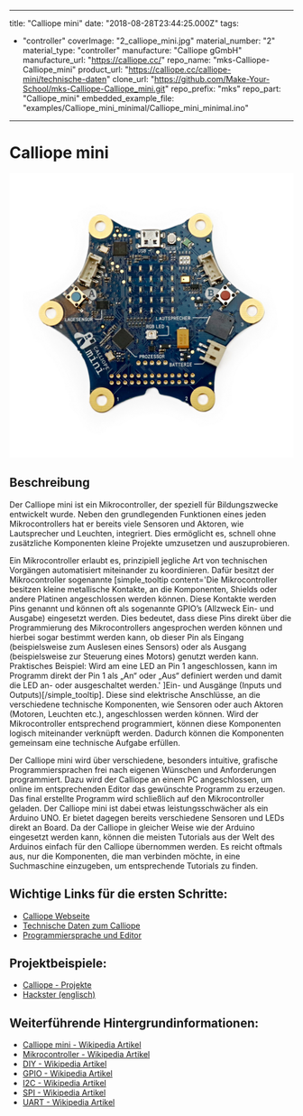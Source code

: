 
---
title: "Calliope mini"
date: "2018-08-28T23:44:25.000Z"
tags: 
  - "controller"
coverImage: "2_calliope_mini.jpg"
material_number: "2"
material_type: "controller"
manufacture: "Calliope gGmbH"
manufacture_url: "https://calliope.cc/"
repo_name: "mks-Calliope-Calliope_mini"
product_url: "https://calliope.cc/calliope-mini/technische-daten"
clone_url: "https://github.com/Make-Your-School/mks-Calliope-Calliope_mini.git"
repo_prefix: "mks"
repo_part: "Calliope_mini"
embedded_example_file: "examples/Calliope_mini_minimal/Calliope_mini_minimal.ino"
---


# Calliope mini

![Calliope mini](2_calliope_mini.jpg)

## Beschreibung
Der Calliope mini ist ein Mikrocontroller, der speziell für Bildungszwecke entwickelt wurde. Neben den grundlegenden Funktionen eines jeden Mikrocontrollers hat er bereits viele Sensoren und Aktoren, wie Lautsprecher und Leuchten, integriert. Dies ermöglicht es, schnell ohne zusätzliche Komponenten kleine Projekte umzusetzen und auszuprobieren.

Ein Mikrocontroller erlaubt es, prinzipiell jegliche Art von technischen Vorgängen automatisiert miteinander zu koordinieren. Dafür besitzt der Mikrocontroller sogenannte \[simple\_tooltip content='Die Mikrocontroller besitzen kleine metallische Kontakte, an die Komponenten, Shields oder andere Platinen angeschlossen werden können. Diese Kontakte werden Pins genannt und können oft als sogenannte GPIO’s (Allzweck Ein- und Ausgabe) eingesetzt werden. Dies bedeutet, dass diese Pins direkt über die Programmierung des Mikrocontrollers angesprochen werden können und hierbei sogar bestimmt werden kann, ob dieser Pin als Eingang (beispielsweise zum Auslesen eines Sensors) oder als Ausgang (beispielsweise zur Steuerung eines Motors) genutzt werden kann. Praktisches Beispiel: Wird am eine LED an Pin 1 angeschlossen, kann im Programm direkt der Pin 1 als „An“ oder „Aus“ definiert werden und damit die LED an- oder ausgeschaltet werden.' \]Ein- und Ausgänge (Inputs und Outputs)\[/simple\_tooltip\]. Diese sind elektrische Anschlüsse, an die verschiedene technische Komponenten, wie Sensoren oder auch Aktoren (Motoren, Leuchten etc.), angeschlossen werden können. Wird der Mikrocontroller entsprechend programmiert, können diese Komponenten logisch miteinander verknüpft werden. Dadurch können die Komponenten gemeinsam eine technische Aufgabe erfüllen.

Der Calliope mini wird über verschiedene, besonders intuitive, grafische Programmiersprachen frei nach eigenen Wünschen und Anforderungen programmiert. Dazu wird der Calliope an einem PC angeschlossen, um online im entsprechenden Editor das gewünschte Programm zu erzeugen. Das final erstellte Programm wird schließlich auf den Mikrocontroller geladen. Der Calliope mini ist dabei etwas leistungsschwächer als ein Arduino UNO. Er bietet dagegen bereits verschiedene Sensoren und LEDs direkt an Board. Da der Calliope in gleicher Weise wie der Arduino eingesetzt werden kann, können die meisten Tutorials aus der Welt des Arduinos einfach für den Calliope übernommen werden. Es reicht oftmals aus, nur die Komponenten, die man verbinden möchte, in eine Suchmaschine einzugeben, um entsprechende Tutorials zu finden.


<!-- infolist -->
## Wichtige Links für die ersten Schritte:

- [Calliope Webseite](https://calliope.cc/)
- [Technische Daten zum Calliope](https://calliope.cc/calliope-mini/technische-daten)
- [Programmiersprache und Editor](https://calliope.cc/los-geht-s/editor)

## Projektbeispiele:

- [Calliope - Projekte](https://calliope.cc/projekte)
- [Hackster (englisch)](https://www.hackster.io/calliope-mini)

## Weiterführende Hintergrundinformationen:

- [Calliope mini - Wikipedia Artikel](https://de.wikipedia.org/wiki/Calliope_mini)
- [Mikrocontroller - Wikipedia Artikel](https://de.wikipedia.org/wiki/Mikrocontroller)
- [DIY - Wikipedia Artikel](https://de.wikipedia.org/wiki/Do_it_yourself)
- [GPIO - Wikipedia Artikel](https://de.wikipedia.org/wiki/Allzweckeingabe/-ausgabe)
- [I2C - Wikipedia Artikel](https://de.wikipedia.org/wiki/I%C2%B2C)
- [SPI - Wikipedia Artikel](https://de.wikipedia.org/wiki/Serial_Peripheral_Interface)
- [UART - Wikipedia Artikel](https://de.wikipedia.org/wiki/Universal_Asynchronous_Receiver_Transmitter)

